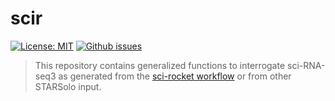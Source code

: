 # scir

[![License: MIT](https://img.shields.io/badge/License-MIT-yellow.svg)](https://opensource.org/licenses/MIT) [![Github issues](https://img.shields.io/github/issues/odomlab2/scir)](https://img.shields.io/github/issues/odomlab2/scir)

> This repository contains generalized functions to interrogate sci-RNA-seq3 as generated from the [sci-rocket workflow](https://github.com/odomlab2/snakemake-sciseq) or from other STARSolo input.
